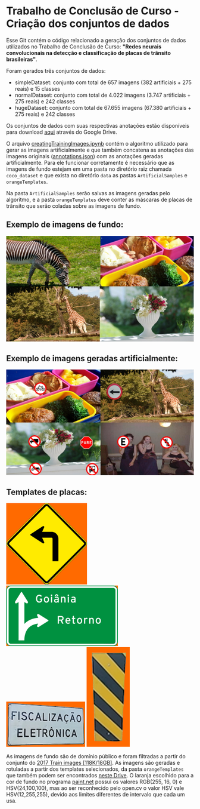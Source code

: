 # Trabalho de Conclusão de Curso - Criação dos conjuntos de dados
 
Esse Git contém o código relacionado a geração dos conjuntos de dados utilizados no Trabalho de Conclusão de Curso: **"Redes neurais convolucionais na detecção e classificação de placas de trânsito brasileiras"**. 

Foram gerados três conjuntos de dados:

- simpleDataset: conjunto com total de 657 imagens (382 artificiais + 275 reais) e 15 classes
- normalDataset: conjunto com total de 4.022 imagens (3.747 artificiais + 275 reais) e 242 classes
- hugeDataset: conjunto com total de 67.655 imagens (67.380 artificiais + 275 reais) e 242 classes

Os conjuntos de dados com suas respectivas anotações estão disponíveis para download [aqui](https://drive.google.com/drive/folders/1-GTAjtc_tkahRe-0zcQx3Kfso2R_0Nq7?usp=sharing) através do Google Drive.

O arquivo [creatingTrainingImages.ipynb](https://github.com/JPVercosa/Final-Thesis-Dataset/blob/main/creatingTrainingImages.ipynb) contém o algoritmo utilizado para gerar as imagens artificialmente e que também concatena as anotações das imagens originais ([annotations.json](https://github.com/JPVercosa/Final-Thesis-Dataset/blob/main/data/annotations.json)) com as anotações geradas artificialmente. Para ele funcionar corretamente é necessário que as imagens de fundo estejam em uma pasta no diretório raiz chamada `coco_dataset` e que exista no diretório `data` as pastas `ArtificialSamples` e `orangeTemplates`.

Na pasta `ArtificialSamples` serão salvas as imagens geradas pelo algoritmo, e a pasta `orangeTemplates` deve conter as máscaras de placas de trânsito que serão coladas sobre as imagens de fundo.

## Exemplo de imagens de fundo: 

![Exemplo de imagens de fundo](assets/BackgroundSamplesExample.jpg)


## Exemplo de imagens geradas artificialmente:

![Exemplos de imagens artificiais](assets/ArtificialSamplesExample.jpg)


## Templates de placas:

![Template A-1a](assets/A-1a_000.jpg)
![Template I-O](assets/I-O_015.jpg)
![Template O-FE](assets/O-FE_012.jpg)
![Template O-MP](assets/O-MP_001.jpg)

As imagens de fundo são de domínio público e foram filtradas a partir do conjunto do [2017 Train images [118K/18GB]](https://cocodataset.org/#download).
As imagens são geradas e rotuladas a partir dos templates selecionados, da pasta `orangeTemplates` que também podem ser encontrados [neste Drive](https://drive.google.com/drive/folders/1-GTAjtc_tkahRe-0zcQx3Kfso2R_0Nq7).
O laranja escolhido para a cor de fundo no programa [paint.net](https://www.getpaint.net/) possui os valores RGB(255, 16, 0) e HSV(24,100,100), mas ao ser reconhecido pelo open.cv o valor HSV vale HSV(12,255,255), devido aos limites diferentes de intervalo que cada um usa.
